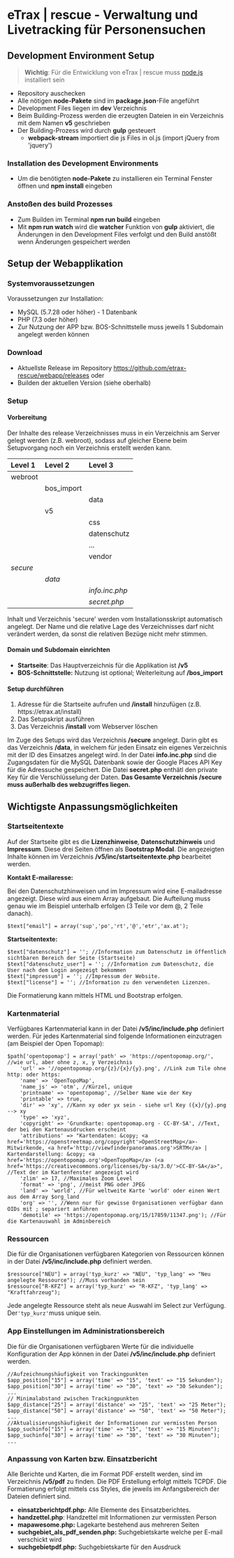 # eTrax | rescue - Verwaltung und Livetracking für Personensuchen

## Development Environment Setup

> __Wichtig__: Für die Entwicklung von eTrax | rescue muss [node.js](https://nodejs.org/) installiert sein

* Repository auschecken
* Alle nötigen __node-Pakete__ sind im __package.json__-File angeführt 
* Development Files liegen im __dev__ Verzeichnis
* Beim Building-Prozess werden die erzeugten Dateien in ein Verzeichnis mit dem Namen __v5__ geschrieben
* Der Building-Prozess wird durch __gulp__ gesteuert
	* __webpack-stream__ importiert die js Files in ol.js (import jQuery from 'jquery')
	
### Installation des Development Environments

* Um die benötigten __node-Pakete__ zu installieren ein Terminal Fenster öffnen und __npm install__ eingeben
	
### Anstoßen des build Prozesses

* Zum Builden im Terminal __npm run build__ eingeben
* Mit __npm run watch__ wird die __watcher__ Funktion von __gulp__ aktiviert, die Änderungen in den Development Files verfolgt und den Build anstößt wenn Änderungen gespeichert werden

## Setup der Webapplikation

### Systemvoraussetzungen
Voraussetzungen zur Installation:
* MySQL (5.7.28 oder höher) - 1 Datenbank 
* PHP (7.3 oder höher)
* Zur Nutzung der APP bzw. BOS-Schnittstelle muss jeweils 1 Subdomain angelegt werden können

### Download
* Aktuellste Release im Repository https://github.com/etrax-rescue/webapp/releases oder
* Builden der aktuellen Version (siehe oberhalb)

### Setup

#### Vorbereitung

Der Inhalte des release Verzeichnisses muss in ein Verzeichnis am Server gelegt werden (z.B. webroot), sodass auf gleicher Ebene beim Setupvorgang noch ein Verzeichnis erstellt werden kann.

| **Level 1** | **Level 2** | **Level 3**    |
| :---------- | :---------- | :------------- |
| webroot     |             |                |
|             | bos_import  |                |
|             |             | data           |
|             | v5          |                |
|             |             | css            |
|             |             | datenschutz    |
|             |             | ...            |
|             |             | vendor         |
| _secure_    |             |                |
|             | _data_      |                |
|             |             | _info.inc.php_ |
|             |             | _secret.php_   |

Inhalt und Verzeichnis 'secure' werden vom Installationsskript automatisch angelegt. Der Name und die relative Lage des Verzeichnisses darf nicht verändert werden, da sonst die relativen Bezüge nicht mehr stimmen.

#### Domain und Subdomain einrichten

* **Startseite**: Das Hauptverzeichnis für die Applikation ist **/v5** 
* **BOS-Schnittstelle:** Nutzung ist optional; Weiterleitung auf **/bos_import**

#### Setup durchführen

1. Adresse für die Startseite aufrufen und **/install** hinzufügen (z.B. https\://etrax.at/install)
2. Das Setupskript ausführen
3. Das Verzeichnis **/install** vom Webserver löschen

Im Zuge des Setups wird das Verzeichnis **/secure** angelegt. Darin gibt es das Verzeichnis **/data**, in welchem für jeden Einsatz ein eigenes Verzeichnis mit der ID des Einsatzes angelegt wird. In der Datei **info.inc.php** sind die Zugangsdaten für die MySQL Datenbank sowie der Google Places API Key für die Adressuche gespeichert. Die Datei **secret.php** enthätl den private Key für die Verschlüsselung der Daten. **Das Gesamte Verzeichnis /secure muss außerhalb des webzugriffes liegen.**

## **Wichtigste Anpassungsmöglichkeiten**

### Startseitentexte

Auf der Startseite gibt es die **Lizenzhinweise**, **Datenschutzhinweis** und **Impressum**. Diese drei Seiten öffnen als B**ootstrap Modal**. Die angezeigten Inhalte können im Verzeichnis **/v5/inc/startseitentexte.php** bearbeitet werden.

**Kontakt E-mailaresse:**

Bei den Datenschutzhinweisen und im Impressum wird eine E-mailadresse angezeigt. Diese wird aus einem Array aufgebaut. Die Aufteilung muss genau wie im Beispiel unterhalb erfolgen (3 Teile vor dem @, 2 Teile danach).

```
$text["email"] = array('sup','po','rt','@','etr','ax.at');

```

**Startseitentexte:**

```
$text["datenschutz"] = ''; //Information zum Datenschutz im öffentlich sichtbaren Bereich der Seite (Startseite)
$text["datenschutz_user"] = ''; //Information zum Datenschutz, die User nach dem Login angezeigt bekommen
$text["impressum"] = ''; //Impressum der Website.
$text["license"] = ''; //Information zu den verwendeten Lizenzen.

```

Die Formatierung kann mittels HTML und Bootstrap erfolgen.

### Kartenmaterial

Verfügbares Kartenmaterial kann in der Datei **/v5/inc/include.php** definiert werden. Für jedes Kartenmaterial sind folgende Informationen einzutragen (am Beispiel der Open Topomap):

```
$path['opentopomap'] = array('path' => 'https://opentopomap.org/', //wie url, aber ohne z, x, y Verzeichnis
    'url' => '//opentopomap.org/{z}/{x}/{y}.png', //Link zum Tile ohne http: oder https:
    'name' => 'OpenTopoMap',
    'name_js' => 'otm', //Kürzel, unique
    'printname' => 'opentopomap', //Selber Name wie der Key
    'printable' => true,
    'dir' => 'xy', //Kann xy oder yx sein - siehe url Key ({x}/{y}.png --> xy
    'type' => 'xyz',
    'copyright' => 'Grundkarte: opentopomap.org - CC-BY-SA', //Text, der bei den Kartenausdrucken erscheint
    'attributions' => "Kartendaten: &copy; <a href='https://openstreetmap.org/copyright'>OpenStreetMap</a>-Mitwirkende, <a href='http://viewfinderpanoramas.org'>SRTM</a> | Kartendarstellung: &copy; <a href='https://opentopomap.org'>OpenTopoMap</a> (<a href='https://creativecommons.org/licenses/by-sa/3.0/'>CC-BY-SA</a>", //Text der im Kartenfenster angezeigt wird
    'zlim' => 17, //Maximales Zoom Level
    'format' => 'png', //meist PNG oder JPEG
    'land' => 'world', //Für weltweite Karte 'world' oder einen Wert aus dem Array $org_land
    'org' => '', //Wenn nur für gewisse Organisationen verfügbar dann OIDs mit ; separiert anführen
    'demotile' => 'https://opentopomap.org/15/17859/11347.png'); //Für die Kartenauswahl im Adminbereich

```

###  Ressourcen

Die für die Organisationen verfügbaren Kategorien von Ressourcen können in der Datei **/v5/inc/include.php** definiert werden.

```
$ressource["NEU"] = array('typ_kurz' => "NEU", 'typ_lang' => "Neu angelegte Ressource"); //Muss vorhanden sein
$ressource["R-KFZ"] = array('typ_kurz' => "R-KFZ", 'typ_lang' => "Kraftfahrzeug");

```

Jede angelegte Ressource steht als neue Auswahl im Select zur Verfügung. Der` 'typ_kurz' `muss unique sein.

### App Einstellungen im Administrationsbereich

Die für die Organisationen verfügbaren Werte für die individuelle Konfiguration der App können in der Datei **/v5/inc/include.php** definiert werden.

```
//Aufzeichnungshäufigkeit von Trackingpunkten
$app_position["15"] = array('time' => "15", 'text' => "15 Sekunden");
$app_position["30"] = array('time' => "30", 'text' => "30 Sekunden");
...	
// Minimalabstand zwischen Trackingpunkten
$app_distance["25"] = array('distance' => "25", 'text' => "25 Meter");
$app_distance["50"] = array('distance' => "50", 'text' => "50 Meter");
...
//Aktualisierungshäufigkeit der Informationen zur vermissten Person
$app_suchinfo["15"] = array('time' => "15", 'text' => "15 Minuten");
$app_suchinfo["30"] = array('time' => "30", 'text' => "30 Minuten");
...

```

### Anpassung von Karten bzw. Einsatzbericht

Alle Berichte und Karten, die im Format PDF erstellt werden, sind im Verzeichnis **/v5/pdf** zu finden. Die PDF Erstellung erfolgt mittels TCPDF. Die Formatierung erfolgt mittels css Styles, die jeweils im Anfangsbereich der Dateien definiert sind.

* **einsatzberichtpdf.php:** Alle Elemente des Einsatzberichtes.
* **handzettel.php**: Handzettel mit Informationen zur vermissten Person
* **mapawesome.php:** Lagekarte bestehend aus mehreren Seiten
* **suchgebiet_als_pdf_senden.php:** Suchgebietskarte welche per E-mail verschickt wird
* **suchgebietpdf.php:** Suchgebietskarte für den Ausdruck

